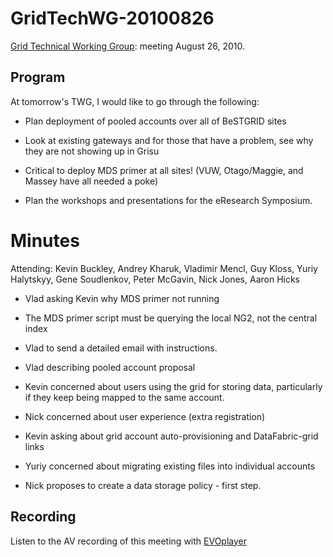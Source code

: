 # GridTechWG-20100826

[Grid Technical Working Group](grid-technical-working-group.md): meeting August 26, 2010.

## Program

At tomorrow's TWG, I would like to go through the following:

- Plan deployment of pooled accounts over all of BeSTGRID sites

- Look at existing gateways and for those that have a problem, see why they are not showing up in Grisu
	
- Critical to deploy MDS primer at all sites! (VUW, Otago/Maggie, and Massey have all needed a poke)

- Plan the workshops and presentations for the eResearch Symposium.

# Minutes

Attending: Kevin Buckley, Andrey Kharuk, Vladimir Mencl, Guy Kloss, Yuriy Halytskyy, Gene Soudlenkov, Peter McGavin, Nick Jones, Aaron Hicks

- Vlad asking Kevin why MDS primer not running
	
- The MDS primer script must be querying the local NG2, not the central index
- Vlad to send a detailed email with instructions.

- Vlad describing pooled account proposal
	
- Kevin concerned about users using the grid for storing data, particularly if they keep being mapped to the same account.
- Nick concerned about user experience (extra registration)

- Kevin asking about grid account auto-provisioning and DataFabric-grid links

- Yuriy concerned about migrating existing files into individual accounts

- Nick proposes to create a data storage policy - first step.

## Recording

Listen to the AV recording of this meeting with [EVOplayer](http://evo.vrvs.org/evoPlayer/prod/EVOPlayer.jnlp?fileToPlay=http://media.bestgrid.org/TWG-2010-08-26.evx)
